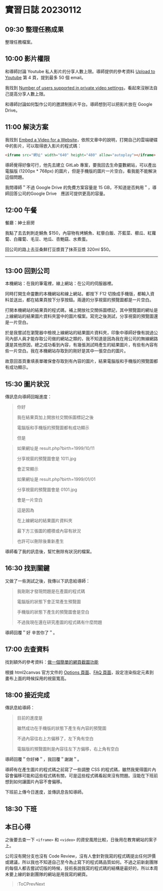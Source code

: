 # 實習日誌 20230112

## 09:30 整理任務成果

整理任務檔案。

## 10:00 影片權限

和導師討論 Youtube 私人影片的分享人數上限。導師提供的參考資料 [Upload to Youtube](https://www.welldevelop.com.hk/upload-to-youtube) 第 4 頁，提到最多 50 個 email。

我找到 [Number of users supported in private video settings](https://support.google.com/youtube/thread/61213600?hl=en)，看起來沒辦法自己提高分享人數上限。

和導師討論如何製作公司的邀請制影片平台。導師想到可以把影片放在 Google Drive。

## 11:00 解決方案

我找到 [Embed a Video for a Website](https://support.google.com/drive/thread/40132697?hl=en)，依照文章中的說明，打開自己的雲端硬碟中的影片，可以取得嵌入影片的程式碼：

```html
<iframe src="網址" width="640" height="480" allow="autoplay"></iframe>
```

導師覺得好像可行，他先去建立 GitLab 專案，要我回去生命靈數網站，可以產出電腦版 (1200px * 768px) 的圖片，但是手機版的圖片一片空白，看我能不能解決這個問題。

我問導師＂不過 Google Drive 的免費方案容量是 15 GB，不知道是否夠用＂，導師回答公司的Google Drive　應該可提供更高的容量。

## 12:00 午餐

餐廳：紳士廚房

我點了去去刺刺走鯖魚 $150，內容物有烤鯖魚、紅藜白飯、芥藍菜、櫛瓜、紅蘿蔔、白蘿蔔、毛豆、地瓜、杏鮑菇、水煮蛋。

回公司的路上去豆桑鮮打豆漿買了抹茶豆漿 320ml $50。

---

## 13:00 回到公司

本機網站：在我的筆電裡，線上網站：在公司的伺服器裡。

同時打開生命靈數的本機網站和線上網站，都按下 F12 切換成手機版，都輸入資料並送出，都在結果頁按下分享按鈕。兩邊的分享視窗的預覽圖都是一片空白。

打開本機網站的結果頁的程式碼，補上開放社交關係圖標記，其中預覽圖的網址是上線網站的結果圖片資料夾當中的圖片檔案。寫完之後測試，分享視窗的預覽圖還是一片空白。

於是我嘗試在瀏覽器中檢視上線網站的結果圖片資料夾，印象中導師好像有說過公司內部人員才能存取公司做的網站之類的，我不知道是因為我在用公司的無線網路還是其他原因，總之成功看到內容，有幾張測試時產生的結果圖片，有些有內容有些一片空白。我在本機網站存取到的剛好是其中一張空白的圖片。

故意回首頁重填表單確保會存取到有內容的圖片，結果電腦版和手機版的預覽圖都有成功顯示。

## 15:30 圖片狀況

傳訊息向導師回報進度：

> 你好
> 
> 我在結果頁加上開放社交關係圖標記之後
> 
> 電腦版和手機版的預覽圖都有成功顯示
> 
> 但是

> 如果網址是 result.php?birth=1999/10/11
> 
> 分享視窗的預覽圖會是 1011.jpg
> 
> 會正常顯示
> 
> 如果網址是 result.php?birth=1999/01/01
> 
> 分享視窗的預覽圖會是 0101.jpg
> 
> 會是一片空白

> 這是因為
> 
> 在上線網站的結果圖片資料夾
> 
> 最下方三張圖的體積或內容有狀況
> 
> 也許可以刪除後重新產生

導師看了我的訊息後，幫忙刪除有狀況的檔案。

## 16:30 找到關鍵

又做了一些測試之後，我傳以下訊息給導師：

> 我剛剛才發現問題是在產圖的程式碼
> 
> 電腦版的狀態下會正常產生預覽圖
> 
> 手機版的狀態下產生的預覽圖會是空白
> 
> 不過我現在還在研究產圖的程式碼有什麼問題

導師回覆＂好 辛苦你了＂。

## 17:00 去查資料

找到額外的參考資料：[做一個簡單的網頁截圖功能](https://www.letswrite.tw/web-to-image/)

根據 html2canvas 官方文件的 [Options 頁面](https://html2canvas.hertzen.com/configuration)、[FAQ 頁面](https://html2canvas.hertzen.com/faq)，設定渲染指定元素到畫布上面的時候採用的視窗寬高。

## 18:00 接近完成

傳訊息給導師：

> 目前的進度是
> 
> 雖然成功在手機版的狀態下產生有內容的預覽圖
> 
> 不過內容往右上方偏移了，左下角有空白
> 
> 電腦版的預覽圖則是內容往左下方偏移，右上角有空白

導師回覆＂你好棒＂，我回覆＂謝謝＂。

導師有在產生圖片的程式碼之前寫了一些調整 CSS 的程式碼，雖然我覺得圖片內容會偏移可能和這些程式碼有關，可是這些程式碼看起來沒有問題。沒能在下班前想到如何讓圖片內容不會偏移。

下班前上傳今日進度，並傳訊息告知導師。

## 18:30 下班

## 本日心得

之後要去查一下 `<iframe>` 和 `<video>` 的資安風險比較，日後用在教育網站的案子上。

公司沒有開分支也沒有 Code Review，沒有人會針對我寫的程式碼提出任何評價或建議，所以我也不知道自己至今為止寫下的程式碼品質如何。不過之前新創團隊的每個人都去嘗試切版的時候，技術長說我寫的程式碼的結構是最好的，所以本周末要上線的新創團隊的網站是用我寫的網頁。

> :ToCPrevNext